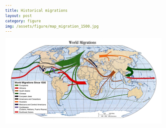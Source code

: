 ```yaml
---
title: Historical migrations
layout: post
category: figure
img: /assets/figure/map_migration_1500.jpg
---
```


![Historical migrations](/assets/figure/map_migration_1500.jpg)
